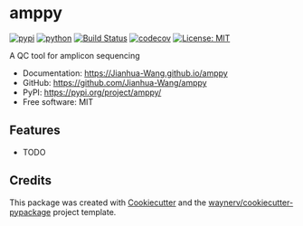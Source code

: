 # amppy


[![pypi](https://img.shields.io/pypi/v/amppy.svg)](https://pypi.org/project/amppy/)
[![python](https://img.shields.io/pypi/pyversions/amppy.svg)](https://pypi.org/project/amppy/)
[![Build Status](https://github.com/Jianhua-Wang/amppy/actions/workflows/dev.yml/badge.svg)](https://github.com/Jianhua-Wang/amppy/actions/workflows/dev.yml)
[![codecov](https://codecov.io/gh/Jianhua-Wang/amppy/branch/main/graphs/badge.svg)](https://codecov.io/github/Jianhua-Wang/amppy)
[![License: MIT](https://img.shields.io/badge/License-MIT-yellow.svg)](https://opensource.org/licenses/MIT)



A QC tool for amplicon sequencing


* Documentation: <https://Jianhua-Wang.github.io/amppy>
* GitHub: <https://github.com/Jianhua-Wang/amppy>
* PyPI: <https://pypi.org/project/amppy/>
* Free software: MIT


## Features

* TODO

## Credits

This package was created with [Cookiecutter](https://github.com/audreyr/cookiecutter) and the [waynerv/cookiecutter-pypackage](https://github.com/waynerv/cookiecutter-pypackage) project template.
